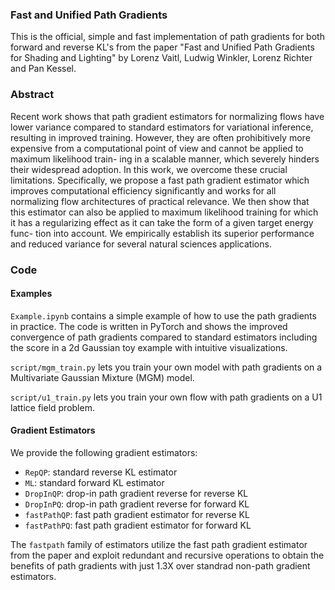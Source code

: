 ### Fast and Unified Path Gradients

This is the official, simple and fast implementation of path gradients for both forward and reverse KL's from the paper "Fast and Unified Path Gradients for Shading and Lighting" by Lorenz Vaitl, Ludwig Winkler, Lorenz Richter and Pan Kessel.

### Abstract

Recent work shows that path gradient estimators for normalizing flows have lower
variance compared to standard estimators for variational inference, resulting in
improved training. However, they are often prohibitively more expensive from a
computational point of view and cannot be applied to maximum likelihood train-
ing in a scalable manner, which severely hinders their widespread adoption. In
this work, we overcome these crucial limitations. Specifically, we propose a fast
path gradient estimator which improves computational efficiency significantly and
works for all normalizing flow architectures of practical relevance. We then show
that this estimator can also be applied to maximum likelihood training for which
it has a regularizing effect as it can take the form of a given target energy func-
tion into account. We empirically establish its superior performance and reduced
variance for several natural sciences applications.

### Code

#### Examples

`Example.ipynb` contains a simple example of how to use the path gradients in practice. The code is written in PyTorch and shows the improved convergence of path gradients compared to standard estimators including the score in a 2d Gaussian toy example with intuitive visualizations.

`script/mgm_train.py` lets you train your own model with path gradients on a Multivariate Gaussian Mixture (MGM) model.

`script/u1_train.py` lets you train your own flow with path gradients on a U1 lattice field problem.

#### Gradient Estimators

We provide the following gradient estimators:

- `RepQP`: standard reverse KL estimator
- `ML`: standard forward KL estimator
- `DropInQP`: drop-in path gradient reverse for reverse KL
- `DropInPQ`: drop-in path gradient reverse for forward KL
- `fastPathQP`: fast path gradient estimator for reverse KL
- `fastPathPQ`: fast path gradient estimator for forward KL

The `fastpath` family of estimators utilize the fast path gradient estimator from the paper and exploit redundant and recursive operations to obtain the benefits of path gradients with just 1.3X over standrad non-path gradient estimators.